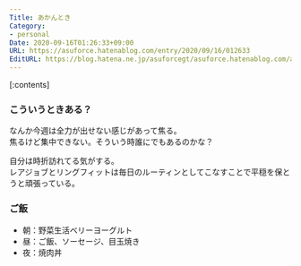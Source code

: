 ```yaml
---
Title: あかんとき
Category:
- personal
Date: 2020-09-16T01:26:33+09:00
URL: https://asuforce.hatenablog.com/entry/2020/09/16/012633
EditURL: https://blog.hatena.ne.jp/asuforcegt/asuforce.hatenablog.com/atom/entry/26006613628434719
---
```


[:contents]

###  こういうときある？

なんか今週は全力が出せない感じがあって焦る。  
焦るけど集中できない。そういう時誰にでもあるのかな？

自分は時折訪れてる気がする。  
レアジョブとリングフィットは毎日のルーティンとしてこなすことで平穏を保とうと頑張っている。

### ご飯

- 朝：野菜生活ベリーヨーグルト
- 昼：ご飯、ソーセージ、目玉焼き
- 夜：焼肉丼
